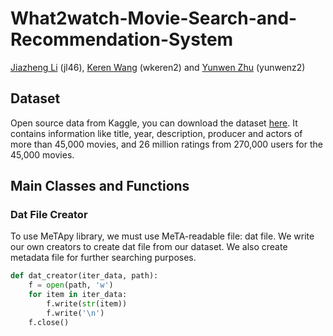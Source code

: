# What2watch-Movie-Search-and-Recommendation-System
[Jiazheng Li](https://github.com/uuvkk) (jl46), [Keren Wang](URL) (wkeren2) and [Yunwen Zhu](URL) (yunwenz2)
## Dataset
Open source data from Kaggle, you can download the dataset [here](https://www.kaggle.com/rounakbanik/the-movies-dataset). It contains information like title, year, description, producer and actors of more than 45,000 movies, and 26 million ratings from 270,000 users for the 45,000 movies. 
## Main Classes and Functions
### Dat File Creator
To use MeTApy library, we must use MeTA-readable file: dat file. We write our own creators to create dat file from our dataset. We also create metadata file for further searching purposes.
```python
def dat_creator(iter_data, path):
    f = open(path, 'w')
    for item in iter_data:
        f.write(str(item))
        f.write('\n')
    f.close()
```
